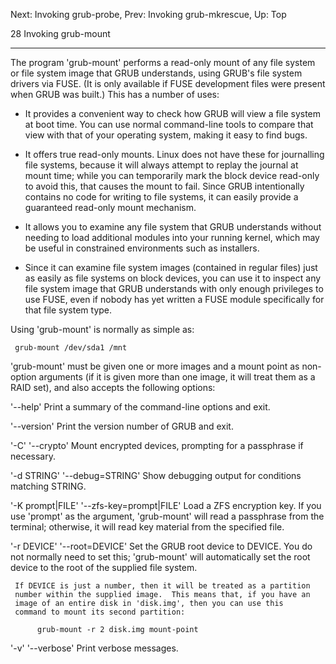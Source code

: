 Next: Invoking grub-probe,  Prev: Invoking grub-mkrescue,  Up: Top

28 Invoking grub-mount
**********************

The program 'grub-mount' performs a read-only mount of any file system
or file system image that GRUB understands, using GRUB's file system
drivers via FUSE. (It is only available if FUSE development files were
present when GRUB was built.)  This has a number of uses:

   * It provides a convenient way to check how GRUB will view a file
     system at boot time.  You can use normal command-line tools to
     compare that view with that of your operating system, making it
     easy to find bugs.

   * It offers true read-only mounts.  Linux does not have these for
     journalling file systems, because it will always attempt to replay
     the journal at mount time; while you can temporarily mark the block
     device read-only to avoid this, that causes the mount to fail.
     Since GRUB intentionally contains no code for writing to file
     systems, it can easily provide a guaranteed read-only mount
     mechanism.

   * It allows you to examine any file system that GRUB understands
     without needing to load additional modules into your running
     kernel, which may be useful in constrained environments such as
     installers.

   * Since it can examine file system images (contained in regular
     files) just as easily as file systems on block devices, you can use
     it to inspect any file system image that GRUB understands with only
     enough privileges to use FUSE, even if nobody has yet written a
     FUSE module specifically for that file system type.

   Using 'grub-mount' is normally as simple as:

     grub-mount /dev/sda1 /mnt

   'grub-mount' must be given one or more images and a mount point as
non-option arguments (if it is given more than one image, it will treat
them as a RAID set), and also accepts the following options:

'--help'
     Print a summary of the command-line options and exit.

'--version'
     Print the version number of GRUB and exit.

'-C'
'--crypto'
     Mount encrypted devices, prompting for a passphrase if necessary.

'-d STRING'
'--debug=STRING'
     Show debugging output for conditions matching STRING.

'-K prompt|FILE'
'--zfs-key=prompt|FILE'
     Load a ZFS encryption key.  If you use 'prompt' as the argument,
     'grub-mount' will read a passphrase from the terminal; otherwise,
     it will read key material from the specified file.

'-r DEVICE'
'--root=DEVICE'
     Set the GRUB root device to DEVICE.  You do not normally need to
     set this; 'grub-mount' will automatically set the root device to
     the root of the supplied file system.

     If DEVICE is just a number, then it will be treated as a partition
     number within the supplied image.  This means that, if you have an
     image of an entire disk in 'disk.img', then you can use this
     command to mount its second partition:

          grub-mount -r 2 disk.img mount-point

'-v'
'--verbose'
     Print verbose messages.

